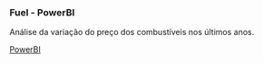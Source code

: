 ### Fuel - PowerBI

Análise da variação do preço dos combustíveis nos últimos anos. 

[PowerBI](https://app.powerbi.com/view?r=eyJrIjoiMTc1M2ZjZjAtMTg3MC00MTYxLWFmNTQtOGJhMDdkY2RiMTBmIiwidCI6ImZmYWU2NzZiLTE0ZjMtNDE1ZC1hODMxLTg5MDM2OWY2OTBmMiJ9)
